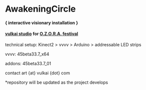 # AwakeningCircle

#### { interactive visionary installation }
#### [vulkai studio](http://www.vulkai.com) for [O.Z.O.R.A. festival](http://www.ozorafestival.eu)

technical setup: Kinect2 > vvvv > Arduino > addressable LED strips

vvvv: 45beta33.7_x64

addons: 45beta33.7_01

contact art {at} vulkai {dot} com

*repository will be updated as the project develops
